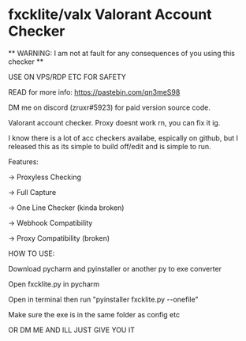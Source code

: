 # fxcklite/valx Valorant Account Checker

** WARNING: I am not at fault for any consequences of you using this checker **

USE ON VPS/RDP ETC FOR SAFETY

READ for more info: https://pastebin.com/qn3meS98


DM me on discord (zruxr#5923) for paid version source code.


Valorant account checker. Proxy doesnt work rn, you can fix it ig. 

I know there is a lot of acc checkers availabe, espically on github, but I released this as its simple to build off/edit and is simple to run.



Features:

-> Proxyless Checking

-> Full Capture

-> One Line Checker (kinda broken)

-> Webhook Compatibility 

-> Proxy Compatibility (broken)


HOW TO USE:

Download pycharm and pyinstaller or another py to exe converter

Open fxcklite.py in pycharm

Open in terminal then run "pyinstaller fxcklite.py --onefile"

Make sure the exe is in the same folder as config etc

OR DM ME AND ILL JUST GIVE YOU IT



